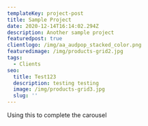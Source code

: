 ```yaml
---
templateKey: project-post
title: Sample Project
date: 2020-12-14T16:14:02.294Z
description: Another sample project
featuredpost: true
clientlogo: /img/aa_audpop_stacked_color.png
featuredimage: /img/products-grid2.jpg
tags:
  - Clients
seo:
  title: Test123
  description: testing testing
  image: /img/products-grid3.jpg
  slug: ''
---
```


Using this to complete the carousel
